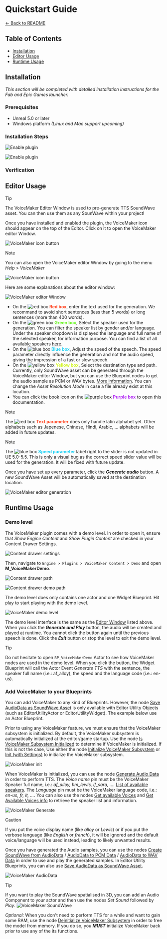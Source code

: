 # Quickstart Guide

[← Back to README](README.md)

## Table of Contents
- [Installation](#installation)
- [Editor Usage](#editor-usage)
- [Runtime Usage](#runtime-usage)

## Installation

*This section will be completed with detailed installation instructions for the Fab and Epic Games launcher.*

### Prerequisites

* Unreal 5.0 or later
* Windows platform *(Linux and Mac support upcoming)*

### Installation Steps

![Enable plugin](/res/install_plugin_enable_1.png)

![Enable plugin](/res/install_plugin_enable_2.png)

### Verification

## Editor Usage

> [!TIP]
> The VoiceMaker Editor Window is used to pre-generate TTS SoundWave asset. You can then use them as any SounWave within your project!

Once you have installed and enabled the plugin, the VoiceMaker icon should appear on the top of the Editor. Click on it to open the VoiceMaker editor Window.

![VoiceMaker icon button](/res/usage_editor_button_1.png)

> [!NOTE]
> You can also open the VoiceMaker editor Window by going to the menu *Help > VoiceMaker*
> 
> ![VoiceMaker icon button](/res/usage_editor_button_2.png)

Here are some explanations about the editor window:

![VoiceMaker editor Window](res/usage_editor_window.png)

* On the ![red box](https://placehold.co/10x10/ff4927/ff4927) <b style="color: #FF4927">Red box</b>, enter the text used for the generation. We recommand to avoid short sentences (less than 5 words) or long sentences (more than 400 words).
* On the ![green box](https://placehold.co/10x10/6cf527/6cf527) <b style="color: #6CF527">Green box</b>, Select the speaker used for the generation. You can filter the speaker list by gender and/or language. Under the speaker dropdown is displayed the language and full name of the selected speaker, for information purpose. You can find a list of all available speakers [here](voices.md).
* On the ![blue box](https://placehold.co/10x10/27d3f5/27d3f5) <b style="color: #27D3F5">Blue box</b>, Adjust the speed of the speech. The speed parameter directly influence the generation and not the audio speed, giving the impression of a fast or slow speech.
* On the ![yellow box](https://placehold.co/10x10/d3f527/d3f527) <b style="color: #D3F527">Yellow box</b>, Select the destination type and path. Currently, only SoundWave asset can be generated through the VoiceMaker editor Window, but you can use the Blueprint nodes to get the audio sample as PCM or WAV bytes. [More information](bp_library.md#audio-data-to-pcm-data). You can change the *Asset Resolution Mode* in case a file already exist at this location. 
* You can click the book icon on the ![purple box](https://placehold.co/10x10/b027f5/b027f5) <b style="color: #B027F5">Purple box</b> to open this documentation.

> [!NOTE]
> The ![red box](https://placehold.co/10x10/ff4927/ff4927) <b style="color: #FF4927">Text parameter</b> does only handle latin alphabet yet. Other alphabets such as Japenese, Chinese, Hindi, Arabic, ... alphabets will be added in future updates. 

> [!NOTE]
> The ![blue box](https://placehold.co/10x10/27d3f5/27d3f5) <b style="color: #27D3F5">Speed parameter</b> label right to the slider is not updated in UE 5.0-5.5. This is only a visual bug as the correct speed slider value will be used for the generation. It will be fixed with future update.

Once you have set up every parameter, click the ***Generate audio*** button. A new SoundWave Asset will be automatically saved at the destination location.

![VoiceMaker editor generation](/res/usage_editor_result.png)

## Runtime Usage

### Demo level

The VoiceMaker plugin comes with a demo level. In order to open it, ensure that *Show Engine Content* and *Show Plugin Content* are checked in your Content Drawer Settings.

![Content drawer settings](/res/usage_runtime_drawer_settings.png)

Then, navigate to `Engine > Plugins > VoiceMaker Content > Demo` and open **M_VoiceMakerDemo**.

![Content drawer path](/res/usage_runtime_demo_path_1.png)

![Content drawer demo path](/res/usage_runtime_demo_path_2.png)

The demo level does only contains one actor and one Widget Blueprint. Hit play to start playing with the demo level.

![VoiceMaker demo level](/res/usage_runtime_demo.png)

The demo level interface is the same as the [Editor Window](#editor-usage) listed above. When you click the ***Generate and Play*** button, the audio will be created and played at runtime. You cannot click the button again until the previous speech is done. Click the ***Exit*** button or stop the level to exit the demo level.

> [!TIP]
> Do not hesitate to open `BP_VoiceMakerDemo` Actor to see how VoiceMaker nodes are used in the demo level. When you click the button, the Widget Blueprint will call the Actor Event *Generate TTS* with the sentence, the speaker full name (i.e.: af_alloy), the speed and the language code (i.e.: en-us).

### Add VoiceMaker to your Blueprints

You can add VoiceMaker to any kind of Blueprints. However, the node  [Save AudioData as SoundWave Asset](bp_library.md#save-audiodata-as-soundwave-asset) is only available with Editor Utility Objects (such as EditorUtilityActor or EditorUtilityWidget). The example below use an Actor Blueprint.

Prior to using any VoiceMaker feature, we must ensure that the VoiceMaker subsystem is initialized. By default, the VoiceMaker subsystem is automatically initialized at the editor/game startup. Use the node [Is VoiceMaker Subsystem Initialized](bp_library.md#is-voicemaker-subsystem-initialized) to determine if VoiceMaker is initialized. If this is not the case, Use either the node [Initialize VoiceMaker Subsystem](bp_library#initialize-voicemaker-subsystem) or [Init (with Settings)](subsystem.md#init-with-settings) to initialize the VoiceMaker subsystem.

![VoiceMaker init](res/usage_runtime_init.png)

When VoiceMaker is initialized, you can use the node [Generate Audio Data](bp_library.md#generate-audio-data) in order to perform TTS. The *Voice name* pin must be the VoiceMaker Speaker full name, i.e.: *af_alloy, bm_lewis, if_sara, ....* [List of available speakers](voices.md). The *Language* pin must be the VoiceMaker language code, i.e.: *en-us, fr, it, ...*. You can also use the nodes [Get available Voices](subsystem.md#get-available-voices) and [Get Available Voices info](subsystem.md#get-available-voices-info) to retrieve the speaker list and information.

![VoiceMaker Generate](/res/usage_runtime_generate.png)

> [!CAUTION]
> If you put the voice display name (like *alloy* or *Lewis*) or if you put the verbose language (like *English* or *french*), it will be ignored and the default voice/language will be used instead, leading to likely unwanted results.

Once you have generated the Audio samples, you can use the nodes [Create SoundWave from AudioData](bp_library.md#create-soundwave-from-audiodata) / [AudioData to PCM Data](bp_library.md#audio-data-to-pcm-data) / [AudioData to WAV Data](bp_library#audio-data-to-wav-data) in order to use and play the generated samples. In Editor Utility Blueprints, you can also use [Save AudioData as SoundWave Asset](bp_library.md#save-audiodata-as-soundwave-asset).

![VoiceMaker AudioData](/res/usage_runtime_audiodata.png)

> [!TIP]
> If you want to play the SoundWave spatialised in 3D, you can add an Audio Component to your actor and then use the nodes *Set Sound* followed by *Play*.
> ![VoiceMaker SoundWave](/res/usage_runtime_soundwave.png)


*Optional:* When you don't need to perform TTS for a while and want to gain some RAM, use the node [Deinitialize VoiceMaker Subsystem](bp_library#deinitialize-voicemaker-subsystem) in order to free the model from memory. If you do so, you ***MUST*** initialize VoiceMaker back prior to use any of the its functions. 